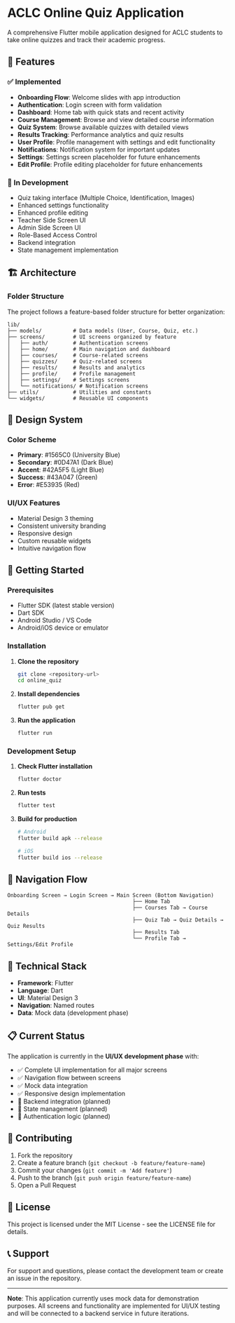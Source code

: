 # ACLC Online Quiz Application

A comprehensive Flutter mobile application designed for ACLC students to take online quizzes and track their academic progress.

## 📱 Features

### ✅ Implemented
- **Onboarding Flow**: Welcome slides with app introduction
- **Authentication**: Login screen with form validation
- **Dashboard**: Home tab with quick stats and recent activity
- **Course Management**: Browse and view detailed course information
- **Quiz System**: Browse available quizzes with detailed views
- **Results Tracking**: Performance analytics and quiz results
- **User Profile**: Profile management with settings and edit functionality
- **Notifications**: Notification system for important updates
- **Settings**: Settings screen placeholder for future enhancements
- **Edit Profile**: Profile editing placeholder for future enhancements

### 🚧 In Development
- Quiz taking interface (Multiple Choice, Identification, Images)
- Enhanced settings functionality
- Enhanced profile editing
- Teacher Side Screen UI
- Admin Side Screen UI
- Role-Based Access Control
- Backend integration
- State management implementation

## 🏗️ Architecture

### Folder Structure
The project follows a feature-based folder structure for better organization:

```
lib/
├── models/          # Data models (User, Course, Quiz, etc.)
├── screens/         # UI screens organized by feature
│   ├── auth/        # Authentication screens
│   ├── home/        # Main navigation and dashboard
│   ├── courses/     # Course-related screens
│   ├── quizzes/     # Quiz-related screens
│   ├── results/     # Results and analytics
│   ├── profile/     # Profile management
│   ├── settings/    # Settings screens
│   └── notifications/ # Notification screens
├── utils/           # Utilities and constants
└── widgets/         # Reusable UI components
```

## 🎨 Design System

### Color Scheme
- **Primary**: #1565C0 (University Blue)
- **Secondary**: #0D47A1 (Dark Blue)
- **Accent**: #42A5F5 (Light Blue)
- **Success**: #43A047 (Green)
- **Error**: #E53935 (Red)

### UI/UX Features
- Material Design 3 theming
- Consistent university branding
- Responsive design
- Custom reusable widgets
- Intuitive navigation flow

## 🚀 Getting Started

### Prerequisites
- Flutter SDK (latest stable version)
- Dart SDK
- Android Studio / VS Code
- Android/iOS device or emulator

### Installation

1. **Clone the repository**
   ```bash
   git clone <repository-url>
   cd online_quiz
   ```

2. **Install dependencies**
   ```bash
   flutter pub get
   ```

3. **Run the application**
   ```bash
   flutter run
   ```

### Development Setup

1. **Check Flutter installation**
   ```bash
   flutter doctor
   ```

2. **Run tests**
   ```bash
   flutter test
   ```

3. **Build for production**
   ```bash
   # Android
   flutter build apk --release
   
   # iOS
   flutter build ios --release
   ```

## 📱 Navigation Flow

```
Onboarding Screen → Login Screen → Main Screen (Bottom Navigation)
                                        ├── Home Tab
                                        ├── Courses Tab → Course Details
                                        ├── Quiz Tab → Quiz Details → Quiz Results
                                        ├── Results Tab
                                        └── Profile Tab → Settings/Edit Profile
```

## 🔧 Technical Stack

- **Framework**: Flutter
- **Language**: Dart
- **UI**: Material Design 3
- **Navigation**: Named routes
- **Data**: Mock data (development phase)

## 📋 Current Status

The application is currently in the **UI/UX development phase** with:
- ✅ Complete UI implementation for all major screens
- ✅ Navigation flow between screens
- ✅ Mock data integration
- ✅ Responsive design implementation
- 🚧 Backend integration (planned)
- 🚧 State management (planned)
- 🚧 Authentication logic (planned)

## 🤝 Contributing

1. Fork the repository
2. Create a feature branch (`git checkout -b feature/feature-name`)
3. Commit your changes (`git commit -m 'Add feature'`)
4. Push to the branch (`git push origin feature/feature-name`)
5. Open a Pull Request

## 📄 License

This project is licensed under the MIT License - see the LICENSE file for details.

## 📞 Support

For support and questions, please contact the development team or create an issue in the repository.

---

**Note**: This application currently uses mock data for demonstration purposes. All screens and functionality are implemented for UI/UX testing and will be connected to a backend service in future iterations.
